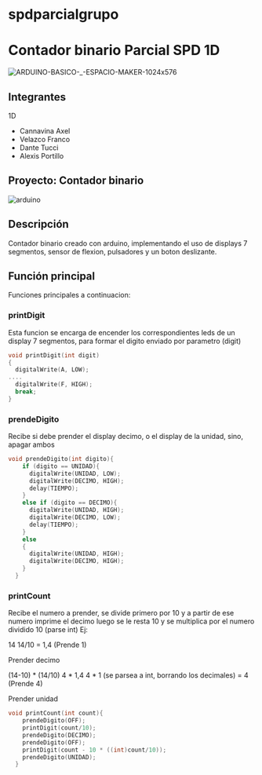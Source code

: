 # spdparcialgrupo
# Contador binario Parcial SPD 1D

![ARDUINO-BASICO-_-ESPACIO-MAKER-1024x576](https://github.com/axelhoy/spdparcialgrupo/assets/121445908/3e5ca593-c383-400d-85de-061c515ea6cb)

## Integrantes 
1D
- Cannavina Axel
- Velazco Franco
- Dante Tucci
- Alexis Portillo

## Proyecto: Contador binario

![arduino](https://github.com/axelhoy/spdparcialgrupo/assets/121445908/6086e640-e2bf-49c9-ac2e-6f4265dded9b)

## Descripción
Contador binario creado con arduino, implementando el uso de displays 7 segmentos, sensor de flexion, pulsadores y un boton deslizante.

## Función principal
Funciones principales a continuacion:

### printDigit

Esta funcion se encarga de encender los correspondientes leds de un display 7 segmentos, para formar el digito enviado por parametro (digit)

~~~ C 
void printDigit(int digit)
{
  digitalWrite(A, LOW);
....
  digitalWrite(F, HIGH);
  break;
}
~~~
### prendeDigito
Recibe si debe prender el display decimo, o el display de la unidad, sino, apagar ambos
~~~ C 
void prendeDigito(int digito){
    if (digito == UNIDAD){
      digitalWrite(UNIDAD, LOW);
      digitalWrite(DECIMO, HIGH);
      delay(TIEMPO);
    }
    else if (digito == DECIMO){
      digitalWrite(UNIDAD, HIGH);
      digitalWrite(DECIMO, LOW);
      delay(TIEMPO);
    }
    else
    {
      digitalWrite(UNIDAD, HIGH);
      digitalWrite(DECIMO, HIGH);
    }
  }
~~~

### printCount

Recibe el numero a prender, se divide primero por 10 y a partir de ese numero imprime el decimo
luego se le resta 10 y se multiplica por el numero dividido 10 (parse int)
Ej:

14
14/10 
= 1,4 (Prende 1)

Prender decimo

(14-10) * (14/10)
4 * 1,4 
4 * 1 (se parsea a int, borrando los decimales)
= 4 (Prende 4)

Prender unidad

~~~ C
void printCount(int count){
  	prendeDigito(OFF);
    printDigit(count/10);
   	prendeDigito(DECIMO);
    prendeDigito(OFF);
    printDigit(count - 10 * ((int)count/10));
    prendeDigito(UNIDAD);
  }
